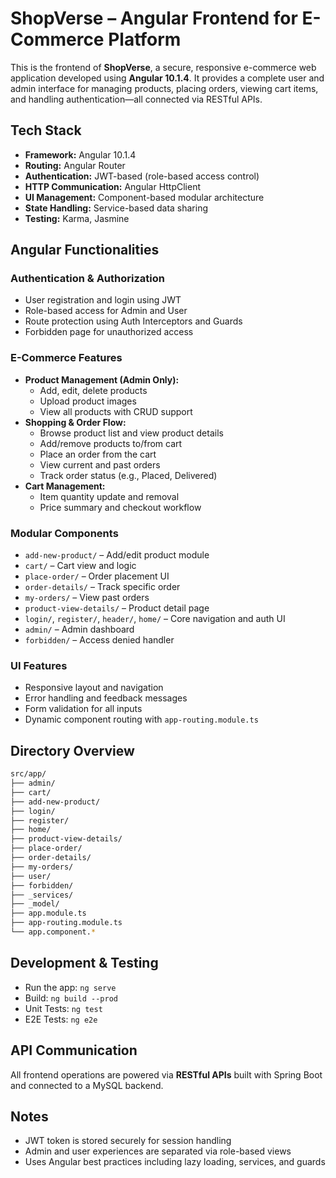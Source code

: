 
# ShopVerse – Angular Frontend for E-Commerce Platform

This is the frontend of **ShopVerse**, a secure, responsive e-commerce web application developed using **Angular 10.1.4**. It provides a complete user and admin interface for managing products, placing orders, viewing cart items, and handling authentication—all connected via RESTful APIs.


## Tech Stack

- **Framework:** Angular 10.1.4
- **Routing:** Angular Router
- **Authentication:** JWT-based (role-based access control)
- **HTTP Communication:** Angular HttpClient
- **UI Management:** Component-based modular architecture
- **State Handling:** Service-based data sharing
- **Testing:** Karma, Jasmine

## Angular Functionalities

### Authentication & Authorization
- User registration and login using JWT
- Role-based access for Admin and User
- Route protection using Auth Interceptors and Guards
- Forbidden page for unauthorized access

### E-Commerce Features
- **Product Management (Admin Only):**
  - Add, edit, delete products
  - Upload product images
  - View all products with CRUD support
- **Shopping & Order Flow:**
  - Browse product list and view product details
  - Add/remove products to/from cart
  - Place an order from the cart
  - View current and past orders
  - Track order status (e.g., Placed, Delivered)
- **Cart Management:**
  - Item quantity update and removal
  - Price summary and checkout workflow

### Modular Components
- `add-new-product/` – Add/edit product module
- `cart/` – Cart view and logic
- `place-order/` – Order placement UI
- `order-details/` – Track specific order
- `my-orders/` – View past orders
- `product-view-details/` – Product detail page
- `login/`, `register/`, `header/`, `home/` – Core navigation and auth UI
- `admin/` – Admin dashboard
- `forbidden/` – Access denied handler

### UI Features
- Responsive layout and navigation
- Error handling and feedback messages
- Form validation for all inputs
- Dynamic component routing with `app-routing.module.ts`


## Directory Overview

```bash
src/app/
├── admin/
├── cart/
├── add-new-product/
├── login/
├── register/
├── home/
├── product-view-details/
├── place-order/
├── order-details/
├── my-orders/
├── user/
├── forbidden/
├── _services/
├── _model/
├── app.module.ts
├── app-routing.module.ts
└── app.component.*
```


## Development & Testing

- Run the app: `ng serve`
- Build: `ng build --prod`
- Unit Tests: `ng test`
- E2E Tests: `ng e2e`


## API Communication

All frontend operations are powered via **RESTful APIs** built with Spring Boot and connected to a MySQL backend.

## Notes

- JWT token is stored securely for session handling
- Admin and user experiences are separated via role-based views
- Uses Angular best practices including lazy loading, services, and guards


